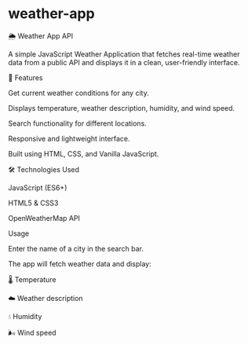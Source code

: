 # weather-app

🌦️ Weather App API

A simple JavaScript Weather Application that fetches real-time weather data from a public API and displays it in a clean, user-friendly interface.

🚀 Features

Get current weather conditions for any city.

Displays temperature, weather description, humidity, and wind speed.

Search functionality for different locations.

Responsive and lightweight interface.

Built using HTML, CSS, and Vanilla JavaScript.

🛠️ Technologies Used

JavaScript (ES6+)

HTML5 & CSS3

OpenWeatherMap API




 Usage

Enter the name of a city in the search bar.

The app will fetch weather data and display:

🌡️ Temperature

☁️ Weather description

💧 Humidity

🌬️ Wind speed